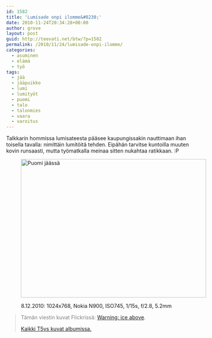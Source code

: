 ```yaml
---
id: 1582
title: 'Lumisade onpi ilomme&#8230;'
date: 2010-11-24T20:34:28+00:00
author: grove
layout: post
guid: http://teevati.net/btw/?p=1582
permalink: /2010/11/24/lumisade-onpi-ilomme/
categories:
  - asuminen
  - elämä
  - työ
tags:
  - jää
  - jääpuikko
  - lumi
  - lumityöt
  - puomi
  - talo
  - talonmies
  - vaara
  - varoitus
---
```

Talkkarin hommissa lumisateesta pääsee kaupungissakin nauttimaan ihan toisella tavalla: nimittäin lumitöitä tehden. Eipähän tarvitse kuntoilla muuten kovin runsaasti, mutta työmatkalla meinaa sitten nukahtaa ratikkaan. :P<figure id="8122010Puomijss" style="width: 500px" class="wp-caption aligncenter">

[<img title="17.4.2004: 1024x767, Olympus Camedia C-750 Ultra Zoom, ISO100, 1/25s, f/3.2, 10.9mm" src="http://farm6.static.flickr.com/5170/5243119347_391d762024_d.jpg" alt="Puomi jäässä" width="500" height="375" />](http://farm6.static.flickr.com/5170/5243119347_391d762024_b_d.jpg)<figcaption class="wp-caption-text">8.12.2010: 1024x768, Nokia N900, ISO745, 1/15s, f/2.8, 5.2mm</figcaption></figure> 

> <span style="color: #808080;">Tämän viestin kuvat Flickrissä:</span> [Warning: ice above](http://flic.kr/p/8ZjmHr "Warning: ice above on Flickr").
> 
> [Kaikki T5vs kuvat albumissa.](/btw/flickr/album/72157607994204386/t5vs-all.html "BTW · T5vs-all")